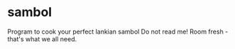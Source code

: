 # sambol
Program to cook your perfect lankian sambol
Do not read me!
Room fresh - that's what we all need.
